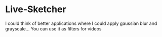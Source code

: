 # Live-Sketcher
I could think of better applications where I could apply gaussian blur and grayscale... You can use it as filters for videos
